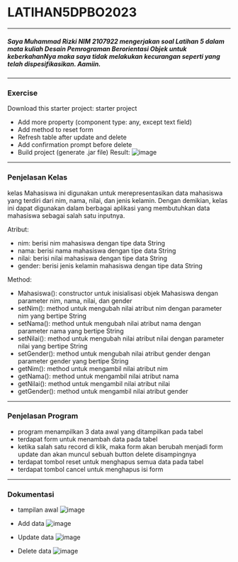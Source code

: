 # LATIHAN5DPBO2023
------------------------------------------
##### Saya Muhammad Rizki NIM 2107922 mengerjakan soal Latihan 5 dalam mata kuliah Desain Pemrograman Berorientasi Objek untuk keberkahanNya maka saya tidak melakukan kecurangan seperti yang telah dispesifikasikan. Aamiin.
------------------------------------------
### Exercise
Download this starter project: starter project
  - Add more property (component type: any, except text field)
  - Add method to reset form
  - Refresh table after update and delete
  - Add confirmation prompt before delete
  - Build project (generate .jar file)
Result:
![image](https://user-images.githubusercontent.com/100481579/226525715-609a73ac-88b2-476a-92d6-97941628dbf1.png)
------------------------------------------
### Penjelasan Kelas
kelas Mahasiswa ini digunakan untuk merepresentasikan data mahasiswa yang terdiri dari nim, nama, nilai, dan jenis kelamin. Dengan demikian, kelas ini dapat digunakan dalam berbagai aplikasi yang membutuhkan data mahasiswa sebagai salah satu inputnya.

Atribut:
  - nim: berisi nim mahasiswa dengan tipe data String
  - nama: berisi nama mahasiswa dengan tipe data String
  - nilai: berisi nilai mahasiswa dengan tipe data String
  - gender: berisi jenis kelamin mahasiswa dengan tipe data String

Method:
  - Mahasiswa(): constructor untuk inisialisasi objek Mahasiswa dengan parameter nim, nama, nilai, dan gender
  - setNim(): method untuk mengubah nilai atribut nim dengan parameter nim yang bertipe String
  - setNama(): method untuk mengubah nilai atribut nama dengan parameter nama yang bertipe String
  - setNilai(): method untuk mengubah nilai atribut nilai dengan parameter nilai yang bertipe String
  - setGender(): method untuk mengubah nilai atribut gender dengan parameter gender yang bertipe String
  - getNim(): method untuk mengambil nilai atribut nim
  - getNama(): method untuk mengambil nilai atribut nama
  - getNilai(): method untuk mengambil nilai atribut nilai
  - getGender(): method untuk mengambil nilai atribut gender
------------------------------------------
### Penjelasan Program
- program menampilkan 3 data awal yang ditampilkan pada tabel
- terdapat form untuk menambah data pada tabel
- ketika salah satu record di klik, maka form akan berubah menjadi form update dan akan muncul sebuah button delete disampingnya
- terdapat tombol reset untuk menghapus semua data pada tabel
- terdapat tombol cancel untuk menghapus isi form
------------------------------------------
### Dokumentasi
- tampilan awal
![image](https://user-images.githubusercontent.com/100481579/226528155-f7bd5bbd-2a4b-4936-8208-5f1634307421.png)

- Add data
![image](https://user-images.githubusercontent.com/100481579/226528245-48faeb43-5cb4-4920-b1e6-af39b4de760e.png)

- Update data
![image](https://user-images.githubusercontent.com/100481579/226528340-128d3e5c-ca3c-4fd9-a40e-9e82e290014a.png)

- Delete data
![image](https://user-images.githubusercontent.com/100481579/226528424-3fe61bd4-a4ea-4984-ad4c-0065faaad808.png)

